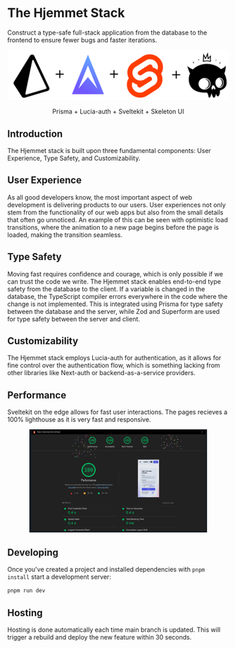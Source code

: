 # The Hjemmet Stack

Construct a type-safe full-stack application from the database to the frontend to ensure fewer bugs and faster iterations.

![The stack](static/Hjemmet%20stack.png)

<p align="center">
Prisma + Lucia-auth + Sveltekit  + Skeleton UI
</p>


## Introduction

The Hjemmet stack is built upon three fundamental components: User Experience, Type Safety, and Customizability.

## User Experience

As all good developers know, the most important aspect of web development is delivering products to our users. User experiences not only stem from the functionality of our web apps but also from the small details that often go unnoticed. An example of this can be seen with optimistic load transitions, where the animation to a new page begins before the page is loaded, making the transition seamless.

## Type Safety

Moving fast requires confidence and courage, which is only possible if we can trust the code we write. The Hjemmet stack enables end-to-end type safety from the database to the client. If a variable is changed in the database, the TypeScript compiler errors everywhere in the code where the change is not implemented. This is integrated using Prisma for type safety between the database and the server, while Zod and Superform are used for type safety between the server and client.

## Customizability

The Hjemmet stack employs Lucia-auth for authentication, as it allows for fine control over the authentication flow, which is something lacking from other libraries like Next-auth or backend-as-a-service providers.

## Performance

Sveltekit on the edge allows for fast user interactions. The pages recieves a 100% lighthouse as it is very fast and responsive. 

<p align="center">
  <img src="static/Lighthouse_score_login.png" alt="Lighthouse performance" style="width: 80%">
</p>

## Developing

Once you've created a project and installed dependencies with `pnpm install` start a development server:

```bash
pnpm run dev
```

## Hosting

Hosting is done automatically each time main branch is updated. This will trigger a rebuild and deploy the new feature within 30 seconds.
